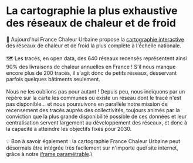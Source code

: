 # La cartographie la plus exhaustive des réseaux de chaleur et de froid

📢 Aujourd'hui France Chaleur Urbaine propose la [cartographie interactive](https://france-chaleur-urbaine.beta.gouv.fr/carte) des réseaux de chaleur et de froid la plus complète à l'échelle nationale.\
\
🗺 Les tracés, en open data, des 640 réseaux recensés représentent ainsi 90% des livraisons de chaleur annuelles en France ! S'il nous manque encore plus de 200 tracés, il s'agit donc de petits réseaux, desservant parfois quelques bâtiments seulement.\
\
Nous ne les oublions pas pour autant ! Depuis peu, nous indiquons par un repère sur la carte les communes où existe un réseau dont le tracé n'est pas disponible... et nous poursuivons en parallèle notre mission de recensement des tracés auprès des collectivités, toujours animés par la conviction que la plus grande disponibilité possible de ces données et leur centralisation servent largement au développement des réseaux, et donc à la capacité à atteindre les objectifs fixés pour 2030.\
\
💡 Bon à savoir également : la cartographie France Chaleur Urbaine peut désormais être intégrée très facilement sur n'importe quel site internet, grâce à notre [iframe paramétrable](https://france-chaleur-urbaine.beta.gouv.fr/collectivites-et-exploitants#iframe-carte).\
